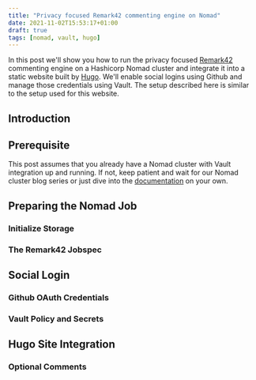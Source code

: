```yaml
---
title: "Privacy focused Remark42 commenting engine on Nomad"
date: 2021-11-02T15:53:17+01:00
draft: true
tags: [nomad, vault, hugo]
---
```


In this post we'll show you how to run the privacy focused [Remark42](https://remark42.com/) commenting engine on a
Hashicorp Nomad cluster and integrate it into a static website built by [Hugo](/tags/hugo/). We'll enable social logins using Github
and manage those credentials using Vault. The setup described here is similar to the setup used for this website.

<!--more-->

## Introduction

## Prerequisite

This post assumes that you already have a Nomad cluster with Vault integration up and running. If not, keep 
patient and wait for our Nomad cluster blog series or just dive into the [documentation](//nomadproject.io)
on your own.

## Preparing the Nomad Job

### Initialize Storage

### The Remark42 Jobspec

## Social Login

### Github OAuth Credentials

### Vault Policy and Secrets

## Hugo Site Integration

### Optional Comments
